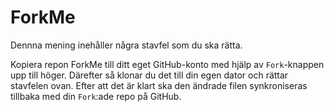 # ForkMe

Dennna mening inehåller några stavfel som du ska rätta.

Kopiera repon ForkMe till ditt eget GitHub-konto med hjälp av `Fork`-knappen upp till höger. Därefter så klonar du det till din egen dator och rättar stavfelen ovan. Efter att det är klart ska den ändrade filen synkroniseras tillbaka med din `Fork`:ade repo på GitHub.
